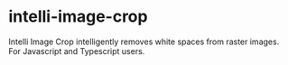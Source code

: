 # intelli-image-crop
Intelli Image Crop intelligently removes white spaces from raster images. For Javascript and Typescript users.
